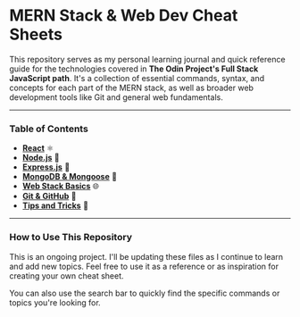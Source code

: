 # MERN Stack & Web Dev Cheat Sheets

This repository serves as my personal learning journal and quick reference guide for the technologies covered in **The Odin Project's Full Stack JavaScript path**. It's a collection of essential commands, syntax, and concepts for each part of the MERN stack, as well as broader web development tools like Git and general web fundamentals.

---

### **Table of Contents**

* [**React**](⚛️%20react-cheat-sheet.md) ⚛️
* [**Node.js**](🌿%20node-cheat-sheet.md) 🌿
* [**Express.js**](🍃%20express-cheat-sheet.md) 🍃
* [**MongoDB & Mongoose**](🍃%20mongodb-cheat-sheet.md) 🍃
* [**Web Stack Basics**](🌐%20web-stack-cheat-sheet.md) 🌐
* [**Git & GitHub**](🐙%20git-github-cheat-sheet.md) 🐙
* [**Tips and Tricks**](📝%20tips-and-tricks.md) 📝

---

### **How to Use This Repository**

This is an ongoing project. I'll be updating these files as I continue to learn and add new topics. Feel free to use it as a reference or as inspiration for creating your own cheat sheet.

You can also use the search bar to quickly find the specific commands or topics you're looking for.
